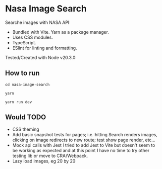 # Nasa Image Search

Searche images with NASA API

- Bundled with Vite. Yarn as a package manager.
- Uses CSS modules.
- TypeScript.
- ESlint for linting and formatting.

Tested/Created with Node v20.3.0

## How to run

`cd nasa-image-search`

`yarn`

`yarn run dev`

## Would TODO

- CSS theming
- Add basic snapshot tests for pages; i.e. hitting Search renders images, clicking on image redirects to new route; test show page render, etc...
- Mock api calls with Jest
  I tried to add Jest to Vite but doesn't seem to be working as expected and at this point I have no time to try other
  testing lib or move to CRA/Webpack.
- Lazy load images, eg 20 by 20
